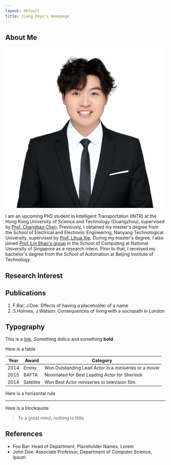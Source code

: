 ```yaml
---
layout: default
title: Jiang Zeyu's Homepage
---
```


## About Me

<img class="profile-picture" src="./img/profile_pic.jpg">

I am an upcoming PhD student in Intelligent Transportation (INTR) at the Hong Kong University of Science and Technology (Guangzhou), supervised by [Prof. Changhao Chen](https://changhao-chen.github.io/). Previously, I obtained my master's degree from the School of Electrical and Electronic Engineering, Nanyang Technological University, supervised by [Prof. Lihua Xie](https://scholar.google.com.sg/citations?user=Fmrv3J8AAAAJ&hl=en). During my master's degree, I also joined [Prof. Lin Shao's group](https://linsats.github.io/) in the School of Computing at National University of Singapore as a research intern. Piror to that, I received my bachelor's degree from the School of Automation at Beijing Institute of Technology.

## Research Interest



## Publications

1. F.Bar, J.Doe: Effects of having a placeholder of a name
2. S.Holmes, J.Watson: Consequences of living with a sociopath in London

## Typography

This is a [link](http://google.com). Something *italics* and something **bold**.

Here is a table

Year | Award | Category
-----|-------|--------
2014 | Emmy  | Won Outstanding Lead Actor in a miniseries or a movie
2015 | BAFTA | Nominated for Best Leading Actor for Sherlock
2014 | Satellite | Won Best Actor miniseries or television film

Here is a horizontal rule

---

Here is a blockquote

> To a great mind, nothing is little

## References

* Foo Bar: Head of Department, Placeholder Names, Lorem
* John Doe: Associate Professor, Department of Computer Science, Ipsum
